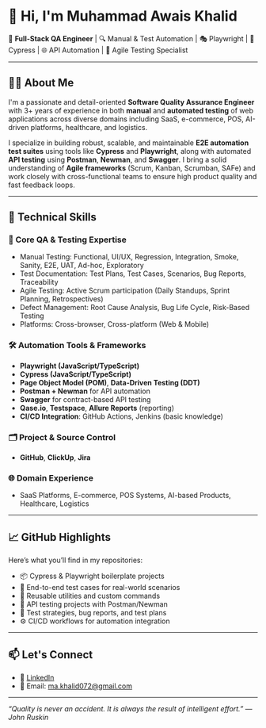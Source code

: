 # 👋 Hi, I'm Muhammad Awais Khalid

🎯 **Full-Stack QA Engineer** | 🔍 Manual & Test Automation | 🎭 Playwright | 🌿 Cypress | 🌐 API Automation | 🧪 Agile Testing Specialist

---

## 👨‍💻 About Me

I'm a passionate and detail-oriented **Software Quality Assurance Engineer** with 3+ years of experience in both **manual** and **automated testing** of web applications across diverse domains including SaaS, e-commerce, POS, AI-driven platforms, healthcare, and logistics.

I specialize in building robust, scalable, and maintainable **E2E automation test suites** using tools like **Cypress** and **Playwright**, along with automated **API testing** using **Postman**, **Newman**, and **Swagger**. I bring a solid understanding of **Agile frameworks** (Scrum, Kanban, Scrumban, SAFe) and work closely with cross-functional teams to ensure high product quality and fast feedback loops.

---

## 🚀 Technical Skills

### 🧪 Core QA & Testing Expertise
- Manual Testing: Functional, UI/UX, Regression, Integration, Smoke, Sanity, E2E, UAT, Ad-hoc, Exploratory
- Test Documentation: Test Plans, Test Cases, Scenarios, Bug Reports, Traceability
- Agile Testing: Active Scrum participation (Daily Standups, Sprint Planning, Retrospectives)
- Defect Management: Root Cause Analysis, Bug Life Cycle, Risk-Based Testing
- Platforms: Cross-browser, Cross-platform (Web & Mobile)

### 🛠️ Automation Tools & Frameworks
- **Playwright (JavaScript/TypeScript)**
- **Cypress (JavaScript/TypeScript)**
- **Page Object Model (POM)**, **Data-Driven Testing (DDT)**
- **Postman + Newman** for API automation
- **Swagger** for contract-based API testing
- **Qase.io**, **Testspace**, **Allure Reports** (reporting)
- **CI/CD Integration**: GitHub Actions, Jenkins (basic knowledge)

### 🗂️ Project & Source Control
- **GitHub**, **ClickUp**, **Jira**

### 🌐 Domain Experience
- SaaS Platforms, E-commerce, POS Systems, AI-based Products, Healthcare, Logistics

---

## 📈 GitHub Highlights

Here’s what you’ll find in my repositories:

- 📦 Cypress & Playwright boilerplate projects
- 🧪 End-to-end test cases for real-world scenarios
- 🔁 Reusable utilities and custom commands
- 🔌 API testing projects with Postman/Newman
- 📄 Test strategies, bug reports, and test plans
- ⚙️ CI/CD workflows for automation integration

---

## 📫 Let's Connect

- 🔗 [LinkedIn](https://linkedin.com/in/makhalid072/)
- 📧 Email: [ma.khalid072@gmail.com](mailto:ma.khalid072@gmail.com)

---

_“Quality is never an accident. It is always the result of intelligent effort.” — John Ruskin_

